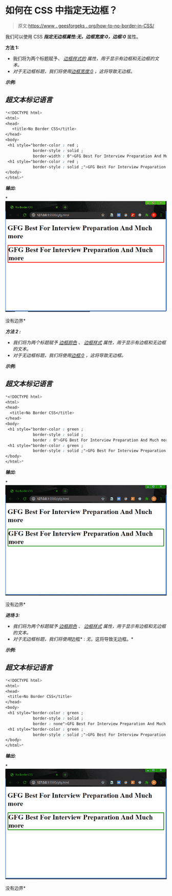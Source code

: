 # 如何在 CSS 中指定无边框？

> 原文:[https://www . geesforgeks . org/how-to-no-border-in-CSS/](https://www.geeksforgeeks.org/how-to-specify-no-border-in-css/)

我们可以使用 CSS ***指定无边框属性:无，边框宽度:0，边框:0*** 属性。

**方法 1:**

*   我们将为两个标题赋予[](https://www.geeksforgeeks.org/css-border-color-property/)*、 [*边框样式的*](https://www.geeksforgeeks.org/css-border-style-property/) 属性，用于显示有边框和无边框的文本。*
*   *对于无边框标题，我们将使用[*边框宽度:0*](https://www.geeksforgeeks.org/css-border-width-property/) ，这将导致无边框。*

***示例:***

## *超文本标记语言*

```css
*<!DOCTYPE html>
<html>
<head>
   <title>No Border CSS</title>
</head>
<body>
 <h1 style="border-color : red ;
            border-style : solid ;
            border-width : 0">GFG Best For Interview Preparation And Much more</h1>
 <h1 style="border-color : red ;
            border-style : solid ;">GFG Best For Interview Preparation And Much more</h1>
</body>
</html>*
```

***输出:***

*![](img/4ed729770cfdd19360324da7e5da02b2.png)

没有边界* 

***方法 2 :***

*   *我们将为两个标题赋予 [*边框颜色*](https://www.geeksforgeeks.org/css-border-color-property/) 、 [*边框样式*](https://www.geeksforgeeks.org/css-border-style-property/) 属性，用于显示有边框和无边框的文本。*
*   *对于无边框标题，我们将使用[*边框:0*](https://www.geeksforgeeks.org/css-border-width-property/) ，这将导致无边框。*

***示例:***

## *超文本标记语言*

```css
*<!DOCTYPE html>
<html>
<head>
  <title>No Border CSS</title>
</head>
<body>
 <h1 style="border-color : green ;
            border-style : solid ;
            border : 0">GFG Best For Interview Preparation And Much more</h1>
 <h1 style="border-color : green ;
            border-style : solid ;">GFG Best For Interview Preparation And Much more</h1>
</body>
</html>*
```

***输出:***

*![](img/32ffe11d3d6ebbd5839f8d19989da968.png)

没有边界* 

***进场 3:***

*   *我们将为两个标题赋予 [*边框颜色*](https://www.geeksforgeeks.org/css-border-color-property/) 、 [*边框样式*](https://www.geeksforgeeks.org/css-border-style-property/) 属性，用于显示有边框和无边框的文本。*
*   *对于无边框标题，我们将使用*边框* : *无*，这将导致无边框。*

***示例:***

## *超文本标记语言*

```css
*<!DOCTYPE html>
<html>
<head>
 <title>No Border CSS</title>
</head>
<body>
 <h1 style="border-color : green ;
            border-style : solid ;
            border : none">GFG Best For Interview Preparation And Much more</h1>
 <h1 style="border-color : green ;
            border-style : solid ;">GFG Best For Interview Preparation And Much more</h1>
</body>
</html>*
```

***输出:***

*![](img/32ffe11d3d6ebbd5839f8d19989da968.png)

没有边界*